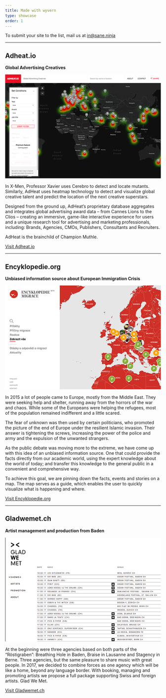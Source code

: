 ```yaml
---
title: Made with wyvern
type: showcase
order: 1
---
```


To submit your site to the list, mail us at <a href="mailto:in@sane.ninja">in@sane.ninja</a>

---

## Adheat.io

**Global Advertising Creatives**

![adheat.io](adheat.png)

In X-Men, Professor Xavier uses Cerebro to detect and locate mutants. Similarly, AdHeat uses heatmap technology to detect and visualize global creative talent and predict the location of the next creative superstars.

Designed from the ground up, AdHeat’s proprietary database aggregates and integrates global advertising award data – from Cannes Lions to the Clios – creating an immersive, game-like interactive experience for users and a unique research tool for advertising and marketing professionals, including: Brands, Agencies, CMOs, Publishers, Consultants and Recruiters.

AdHeat is the brainchild of Champion Muthle.

[Visit Adheat.io](http://adheat.io)

---

## Encyklopedie.org

**Unbiased information source about European Immigration Crisis**

![encyklopedie.org](encyklopedie.png)

In 2015 a lot of people came to Europe, mostly from the Middle East. They were seeking help and shelter, running away from the horrors of the war and chaos. While some of the Europeans were helping the refugees, most of the population remained indifferent and a little scared. 

The fear of unknown was then used by certain politicians, who promoted the picture of the end of Europe under the resilient Islamic invasion. Their answer is tightening the screws, increasing the power of the police and army and the expulsion of the unwanted strangers. 

As the public debate was moving more to the extreme, we have come up with this idea of an unbiased information source. One that could provide the facts directly from our academic world, using the expert knowledge about the world of today; and transfer this knowledge to the general public in a convenient and comprehensive way. 

To achieve this goal, we are pinning down the facts, events and stories on a map. The map serves as a guide, which enables the user to quickly visualize what is happening and where. 

[Visit Encyklopedie.org](http://encyklopedie.org)

---

## Gladwemet.ch

**Artist management and production from Baden**

![gladwemet.ch](gladwemet.png)

At the beginning were three agencies based on both parts of the “Röstigraben”: Breathing Hole in Baden, Braise in Lausanne and Stagency in Berne. Three agencies, but the same pleasure to share music with great people. In 2017, we decided to combine forces as one agency which will be like a home, beyond any language border. With booking, managing and promoting artists we propose a full package supporting Swiss and foreign artists. Glad We Met.


[Visit Gladwemet.ch](http://gladwemet.ch)